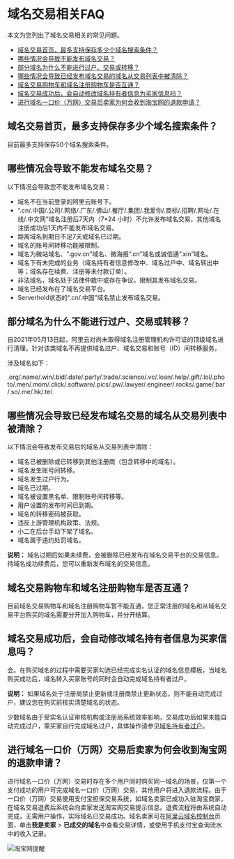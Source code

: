 # 域名交易相关FAQ

本文为您列出了域名交易相关的常见问题。

-   [域名交易首页，最多支持保存多少个域名搜索条件？](#section_ssj_4p3_b2b)
-   [哪些情况会导致不能发布域名交易？](#section_tsj_4p3_b2b)
-   [部分域名为什么不能进行过户、交易或转移？](#section_swd_o9n_tcc)
-   [哪些情况会导致已经发布域名交易的域名从交易列表中被清除？](#section_vsj_4p3_b2b)
-   [域名交易购物车和域名注册购物车是否互通？](#section_zsj_4p3_b2b)
-   [域名交易成功后，会自动修改域名持有者信息为买家信息吗？](#section_atj_4p3_b2b)
-   [进行域名一口价（万网）交易后卖家为何会收到淘宝网的退款申请？](#section_nmi_xvm_hka)

## 域名交易首页，最多支持保存多少个域名搜索条件？

目前最多支持保存50个域名搜索条件。

## 哪些情况会导致不能发布域名交易？

以下情况会导致您不能发布域名交易：

-   域名不在当前登录的阿里云账号下。
-   “.cn/.中国/.公司/.网络/.广东/.佛山/.餐厅/.集团/.我爱你/.商标/.招聘/.网址/.在线/.中文网”域名注册后7天内（7\*24 小时）不允许发布域名交易，其他域名注册成功后1天内不能发布域名交易。
-   距离域名到期日不足7天或域名已过期。
-   域名的账号间转移功能被限制。
-   域名为微站域名、“.gov.cn”域名、微海报“.cn”域名或诚信通“.xin”域名。
-   域名下有未完成的业务（域名持有者信息修改中、域名过户中、域名转出中等；域名存在续费、注册等未付款订单）。
-   非法域名，域名处于法律仲裁中或存在争议，限制其发布域名交易。
-   域名已经发布在了域名交易平台。
-   Serverhold状态的“.cn/.中国”域名禁止发布域名交易。

## 部分域名为什么不能进行过户、交易或转移？

自2021年05月13日起，阿里云对尚未取得域名注册管理机构许可证的顶级域名进行清理，针对该类域名不再提供域名过户、域名交易和账号（ID）间转移服务。

涉及域名如下：

.org/.name/.win/.bid/.date/.party/.trade/.science/.vc/.loan/.help/.gift/.lol/.photo/.men/.mom/.click/.software/.pics/.pw/.lawyer/.engineer/.rocks/.game/.bar/.so/.me/.hk/.tel

## 哪些情况会导致已经发布域名交易的域名从交易列表中被清除？

以下情况会导致发布交易后的域名从交易列表中清除：

-   域名已被删除或已转移到其他注册商（包含转移中的域名）。
-   域名发生账号间转移。
-   域名发生过户行为。
-   域名已过期。
-   域名被设置黑名单、限制账号间转移等。
-   用户设置的发布时间已到期。
-   域名的转移密码被获取。
-   违反上游管理机构政策、法规。
-   小二在后台手动下架了域名。
-   域名属于违约处罚域名。

**说明：** 域名过期后如果未续费，会被删除已经发布在域名交易平台的交易信息。待域名成功续费后，您可以重新发布域名的交易信息。

## 域名交易购物车和域名注册购物车是否互通？

目前域名交易购物车和域名注册购物车暂不能互通，您正常注册的域名和从域名交易平台购买的域名需要分开加入购物车，并分开结算。

## 域名交易成功后，会自动修改域名持有者信息为买家信息吗？

会。在购买域名的过程中需要买家勾选已经完成实名认证的域名信息模板，当域名购买成功后，域名转入买家账号的同时会自动完成域名持有者过户。

**说明：** 如果域名处于注册局禁止更新或注册商禁止更新状态，则不能自动完成过户，建议您在购买前核实清楚域名的状态。

少数域名由于受实名认证审核机构或注册局系统效率影响，交易成功后如果未能自动完成过户，需买家自行完成域名过户，具体操作请参见[域名持有者过户](/cn.zh-CN/域名管理/域名修改/域名持有者过户.md)。

## 进行域名一口价（万网）交易后卖家为何会收到淘宝网的退款申请？

进行域名一口价（万网）交易时存在多个用户同时购买同一域名的场景，仅第一个支付成功的用户可完成域名一口价（万网）交易，其他用户将进入退款流程。由于一口价（万网）交易使用支付宝担保交易系统，如域名卖家已成功入驻淘宝商家，在域名交易退费后系统会向卖家发送淘宝网交易提示信息。退费流程将由系统自动完成，无需用户操作，实际域名已交易成功。域名卖家可在[阿里云域名控制台](https://dc.console.aliyun.com/next/index?spm=5176.12818093.0.1.488716d0xYe4tp#/domain/list/all-domain)页面，单击**我是卖家** \> **已成交的域名**中查看交易详情，或使用手机支付宝查询流水中的收入记录。

![淘宝网提醒](https://static-aliyun-doc.oss-accelerate.aliyuncs.com/assets/img/zh-CN/7824096061/p187408.png)

